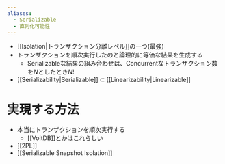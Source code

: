 ```yaml
---
aliases:
  - Serializable
  - 直列化可能性
---
```

- [[Isolation|トランザクション分離レベル]]の一つ(最強)
- トランザクションを順次実行したのと論理的に等価な結果を生成する
	- Serializableな結果の組み合わせは、Concurrentなトランザクション数を$N$としたとき$N!$
- [[Serializability|Serializable]] $\subset$ [[Linearizability|Linearizable]]

# 実現する方法
- 本当にトランザクションを順次実行する
	- [[VoltDB]]とかはこれらしい
- [[2PL]]
- [[Serializable Snapshot Isolation]]